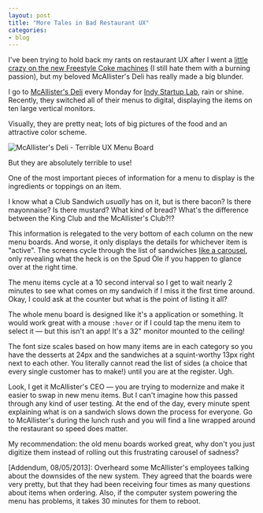 ```yaml
---
layout: post
title: "More Tales in Bad Restaurant UX"
categories:
- blog
---
```


I've been trying to hold back my rants on restaurant UX after
I went a [little crazy on the new Freestyle Coke machines][f] (I still
hate them with a burning passion), but my beloved McAllister's Deli
has really made a big blunder.

[f]: http://mdswanson.com/blog/2012/09/25/new-coke-ux.html

I go to [McAllister's Deli][m] every Monday for [Indy Startup Lab][sl],
rain or shine. Recently, they switched all of their menus to digital, 
displaying the items on ten large vertical monitors.

[m]: http://www.mcalistersdeli.com
[sl]: http://indystartuplab.org

Visually, they are pretty neat; lots of big pictures of the food and
an attractive color scheme.

![McAllister's Deli - Terrible UX Menu Board]({{site.baseurl}}/static/mcallisters-menu.png)

But they are absolutely terrible to use!

One of the most important pieces of information for a menu to display
is the ingredients or toppings on an item.

I know what a Club Sandwich *usually* has on it, but is there bacon?
Is there mayonnaise? Is there mustard? What kind of bread? What's the
difference between the King Club and the McAllister's Club?!?

This information is relegated to the very bottom of each column
on the new menu boards. And worse, it only displays the details
for whichever item
is "active". The screens cycle through the list of sandwiches 
[like a carousel][c], only revealing what the heck is on the Spud 
Óle if you happen to glance over at the right time.

[c]: http://shouldiuseacarousel.com/

The menu items cycle at a 10 second interval so I get to wait nearly
2 minutes to see what comes on my sandwich if I miss it the first time
around. Okay, I could ask at the counter but what is the point of 
listing it all?

The whole menu board is designed like it's a application or
something. It would work great with a mouse `:hover` or if I could
tap the menu item to select it &mdash; but this isn't an app! It's a
32" monitor mounted to the ceiling!

The font size scales based on how many items are in each category
so you have the desserts at 24px and the sandwiches at a squint-worthy
13px right next to each other. You literally cannot read the list of 
sides (a choice that every single customer has to make!) until you 
are at the register. Ugh.

Look, I get it McAllister's CEO &mdash; you are trying to modernize
and make it easier to swap in new menu items. But I can't imagine how
this passed through any kind of user testing. At the end of the day,
every minute spent explaining what is on a sandwich slows down the 
process for everyone. Go to McAllister's during the lunch rush and you
will find a line wrapped around the restaurant so speed does matter.

My recommendation: the old menu boards worked great, why don't you
just digitize them instead of rolling out this frustrating carousel of
sadness?

\[Addendum, 08/05/2013\]: Overheard some McAllister's
employees talking about the downsides of the new system.
They agreed that the boards were very pretty, but that they
had been receiving four times as many questions about items
when ordering. Also, if the computer system powering the
menu has problems, it takes 30 minutes for them to reboot.


